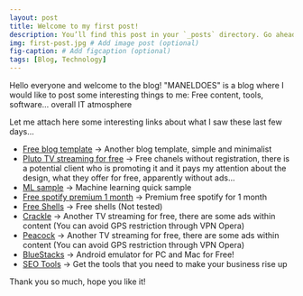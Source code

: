 ```yaml
---
layout: post
title: Welcome to my first post!
description: You’ll find this post in your `_posts` directory. Go ahead and edit it and re-build the site to see your changes. # Add post description (optional)
img: first-post.jpg # Add image post (optional)
fig-caption: # Add figcaption (optional)
tags: [Blog, Technology]
---
```


Hello everyone and welcome to the blog! "MANELDOES" is a blog where I would like to post some interesting things to me: Free content, tools, software... overall IT atmosphere

Let me attach here some interesting links about what I saw these last few days...

* [Free blog template](https://startbootstrap.com/previews/clean-blog-jekyll) -> Another blog template, simple and minimalist
* [Pluto TV streaming for free](https://pluto.tv/) -> Free chanels without registration, there is a potential client who is promoting it and it pays my attention about the design, what they offer for free, apparently without ads...
* [ML sample](https://towardsdatascience.com/show-your-ml-project-to-the-internet-in-minutes-2a7bc3167bd0) -> Machine learning quick sample
* [Free spotify premium 1 month](https://www.spotify.com/us/premium/?referral=cbs&utm_campaign=cbs) -> Premium free spotify for 1 month
* [Free Shells](https://shells.red-pill.eu/) -> Free shells (Not tested)
* [Crackle](https://www.crackle.com/) -> Another TV streaming for free, there are some ads within content (You can avoid GPS restriction through VPN Opera)
* [Peacock](https://www.peacocktv.com/) -> Another TV streaming for free, there are some ads within content (You can avoid GPS restriction through VPN Opera)
* [BlueStacks](https://www.bluestacks.com/) -> Android emulator for PC and Mac for Free!
* [SEO Tools](https://cc18clhcpegl4wayrdw6u6pjd9.hop.clickbank.net/) -> Get the tools that you need to make your business rise up


Thank you so much, hope you like it!
